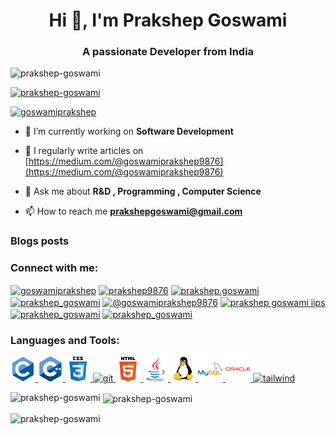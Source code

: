 <h1 align="center">Hi 👋, I'm Prakshep Goswami</h1>
<h3 align="center">A passionate Developer from India</h3>

<p align="left"> <img src="https://komarev.com/ghpvc/?username=prakshep-goswami&label=Profile%20views&color=0e75b6&style=flat" alt="prakshep-goswami" /> </p>

<p align="left"> <a href="https://github.com/ryo-ma/github-profile-trophy"><img src="https://github-profile-trophy.vercel.app/?username=prakshep-goswami" alt="prakshep-goswami" /></a> </p>

<p align="left"> <a href="https://twitter.com/goswamiprakshep" target="blank"><img src="https://img.shields.io/twitter/follow/goswamiprakshep?logo=twitter&style=for-the-badge" alt="goswamiprakshep" /></a> </p>

- 🔭 I’m currently working on **Software Development**

- 📝 I regularly write articles on [https://medium.com/@goswamiprakshep9876](https://medium.com/@goswamiprakshep9876)

- 💬 Ask me about **R&D , Programming , Computer Science**

- 📫 How to reach me **prakshepgoswami@gmail.com**

### Blogs posts
<!-- BLOG-POST-LIST:START -->
<!-- BLOG-POST-LIST:END -->

<h3 align="left">Connect with me:</h3>
<p align="left">
<a href="https://twitter.com/goswamiprakshep" target="blank"><img align="center" src="https://raw.githubusercontent.com/rahuldkjain/github-profile-readme-generator/master/src/images/icons/Social/twitter.svg" alt="goswamiprakshep" height="30" width="40" /></a>
<a href="https://linkedin.com/in/prakshep9876" target="blank"><img align="center" src="https://raw.githubusercontent.com/rahuldkjain/github-profile-readme-generator/master/src/images/icons/Social/linked-in-alt.svg" alt="prakshep9876" height="30" width="40" /></a>
<a href="https://fb.com/prakshep.goswami" target="blank"><img align="center" src="https://raw.githubusercontent.com/rahuldkjain/github-profile-readme-generator/master/src/images/icons/Social/facebook.svg" alt="prakshep.goswami" height="30" width="40" /></a>
<a href="https://instagram.com/prakshep_goswami" target="blank"><img align="center" src="https://raw.githubusercontent.com/rahuldkjain/github-profile-readme-generator/master/src/images/icons/Social/instagram.svg" alt="prakshep_goswami" height="30" width="40" /></a>
<a href="https://medium.com/@goswamiprakshep9876" target="blank"><img align="center" src="https://raw.githubusercontent.com/rahuldkjain/github-profile-readme-generator/master/src/images/icons/Social/medium.svg" alt="@goswamiprakshep9876" height="30" width="40" /></a>
<a href="https://www.youtube.com/c/prakshep goswami iips" target="blank"><img align="center" src="https://raw.githubusercontent.com/rahuldkjain/github-profile-readme-generator/master/src/images/icons/Social/youtube.svg" alt="prakshep goswami iips" height="30" width="40" /></a>
<a href="https://www.leetcode.com/prakshep_goswami" target="blank"><img align="center" src="https://raw.githubusercontent.com/rahuldkjain/github-profile-readme-generator/master/src/images/icons/Social/leet-code.svg" alt="prakshep_goswami" height="30" width="40" /></a>
<a href="https://auth.geeksforgeeks.org/user/prakshep_goswami" target="blank"><img align="center" src="https://raw.githubusercontent.com/rahuldkjain/github-profile-readme-generator/master/src/images/icons/Social/geeks-for-geeks.svg" alt="prakshep_goswami" height="30" width="40" /></a>
</p>

<h3 align="left">Languages and Tools:</h3>
<p align="left"> <a href="https://www.cprogramming.com/" target="_blank" rel="noreferrer"> <img src="https://raw.githubusercontent.com/devicons/devicon/master/icons/c/c-original.svg" alt="c" width="40" height="40"/> </a> <a href="https://www.w3schools.com/cpp/" target="_blank" rel="noreferrer"> <img src="https://raw.githubusercontent.com/devicons/devicon/master/icons/cplusplus/cplusplus-original.svg" alt="cplusplus" width="40" height="40"/> </a> <a href="https://www.w3schools.com/css/" target="_blank" rel="noreferrer"> <img src="https://raw.githubusercontent.com/devicons/devicon/master/icons/css3/css3-original-wordmark.svg" alt="css3" width="40" height="40"/> </a> <a href="https://git-scm.com/" target="_blank" rel="noreferrer"> <img src="https://www.vectorlogo.zone/logos/git-scm/git-scm-icon.svg" alt="git" width="40" height="40"/> </a> <a href="https://www.w3.org/html/" target="_blank" rel="noreferrer"> <img src="https://raw.githubusercontent.com/devicons/devicon/master/icons/html5/html5-original-wordmark.svg" alt="html5" width="40" height="40"/> </a> <a href="https://www.java.com" target="_blank" rel="noreferrer"> <img src="https://raw.githubusercontent.com/devicons/devicon/master/icons/java/java-original.svg" alt="java" width="40" height="40"/> </a> <a href="https://www.linux.org/" target="_blank" rel="noreferrer"> <img src="https://raw.githubusercontent.com/devicons/devicon/master/icons/linux/linux-original.svg" alt="linux" width="40" height="40"/> </a> <a href="https://www.mysql.com/" target="_blank" rel="noreferrer"> <img src="https://raw.githubusercontent.com/devicons/devicon/master/icons/mysql/mysql-original-wordmark.svg" alt="mysql" width="40" height="40"/> </a> <a href="https://www.oracle.com/" target="_blank" rel="noreferrer"> <img src="https://raw.githubusercontent.com/devicons/devicon/master/icons/oracle/oracle-original.svg" alt="oracle" width="40" height="40"/> </a> <a href="https://tailwindcss.com/" target="_blank" rel="noreferrer"> <img src="https://www.vectorlogo.zone/logos/tailwindcss/tailwindcss-icon.svg" alt="tailwind" width="40" height="40"/> </a> </p>

<p><img align="left" src="https://github-readme-stats.vercel.app/api/top-langs?username=prakshep-goswami&show_icons=true&locale=en&layout=compact" alt="prakshep-goswami" /></p>

<p>&nbsp;<img align="center" src="https://github-readme-stats.vercel.app/api?username=prakshep-goswami&show_icons=true&locale=en" alt="prakshep-goswami" /></p>

<p><img align="center" src="https://github-readme-streak-stats.herokuapp.com/?user=prakshep-goswami&" alt="prakshep-goswami" /></p>
